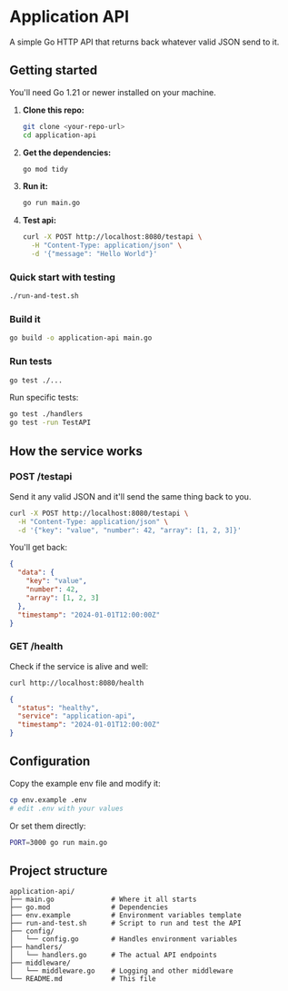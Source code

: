 # Application API

A simple Go HTTP API that returns back whatever valid JSON send to it. 

## Getting started

You'll need Go 1.21 or newer installed on your machine.

1. **Clone this repo:**
   ```bash
   git clone <your-repo-url>
   cd application-api
   ```

2. **Get the dependencies:**
   ```bash
   go mod tidy
   ```

3. **Run it:**
   ```bash
   go run main.go
   ```

4. **Test api:**
   ```bash
   curl -X POST http://localhost:8080/testapi \
     -H "Content-Type: application/json" \
     -d '{"message": "Hello World"}'
   ```

### Quick start with testing
```bash
./run-and-test.sh
```

### Build it
```bash
go build -o application-api main.go
```

### Run tests
```bash
go test ./...
```

Run specific tests:
```bash
go test ./handlers   
go test -run TestAPI
```

## How the service works

### POST /testapi

Send it any valid JSON and it'll send the same thing back to you.

```bash
curl -X POST http://localhost:8080/testapi \
  -H "Content-Type: application/json" \
  -d '{"key": "value", "number": 42, "array": [1, 2, 3]}'
```

You'll get back:
```json
{
  "data": {
    "key": "value",
    "number": 42,
    "array": [1, 2, 3]
  },
  "timestamp": "2024-01-01T12:00:00Z"
}
```

### GET /health

Check if the service is alive and well:

```bash
curl http://localhost:8080/health
```

```json
{
  "status": "healthy",
  "service": "application-api",
  "timestamp": "2024-01-01T12:00:00Z"
}
```

## Configuration
Copy the example env file and modify it:
```bash
cp env.example .env
# edit .env with your values
```

Or set them directly:
```bash
PORT=3000 go run main.go
```

## Project structure

```
application-api/
├── main.go              # Where it all starts
├── go.mod               # Dependencies
├── env.example          # Environment variables template
├── run-and-test.sh      # Script to run and test the API
├── config/
│   └── config.go        # Handles environment variables
├── handlers/
│   └── handlers.go      # The actual API endpoints
├── middleware/
│   └── middleware.go    # Logging and other middleware
└── README.md            # This file
```